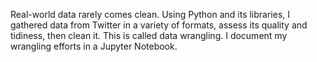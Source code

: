 Real-world data rarely comes clean. Using Python and its libraries, I gathered data from Twitter in a variety of formats, assess its quality and tidiness, then clean it. This is called data wrangling. I document my wrangling efforts in a Jupyter Notebook.

